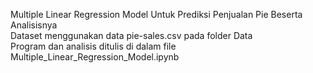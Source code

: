 Multiple Linear Regression Model Untuk Prediksi Penjualan Pie Beserta Analisisnya <br>
Dataset menggunakan data pie-sales.csv pada folder Data<br>
Program dan analisis ditulis di dalam file Multiple_Linear_Regression_Model.ipynb
